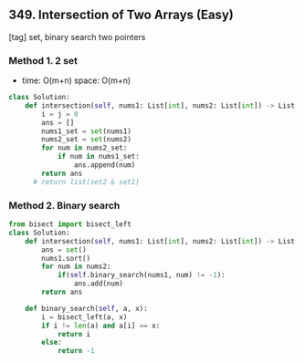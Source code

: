 ## 349. Intersection of Two Arrays (Easy)
[tag] set, binary search two pointers

### Method 1. 2 set
- time: O(m+n) space: O(m+n)

```python 
class Solution:
    def intersection(self, nums1: List[int], nums2: List[int]) -> List[int]:
        i = j = 0
        ans = []
        nums1_set = set(nums1)
        nums2_set = set(nums2)
        for num in nums2_set:
            if num in nums1_set:
                ans.append(num)
        return ans
      # return list(set2 & set1)
```

### Method 2. Binary search

```python
from bisect import bisect_left
class Solution:
    def intersection(self, nums1: List[int], nums2: List[int]) -> List[int]:
        ans = set()
        nums1.sort()
        for num in nums2:
            if(self.binary_search(nums1, num) != -1):
                ans.add(num)
        return ans 

    def binary_search(self, a, x):
        i = bisect_left(a, x)
        if i != len(a) and a[i] == x:
            return i
        else:
            return -1
```
